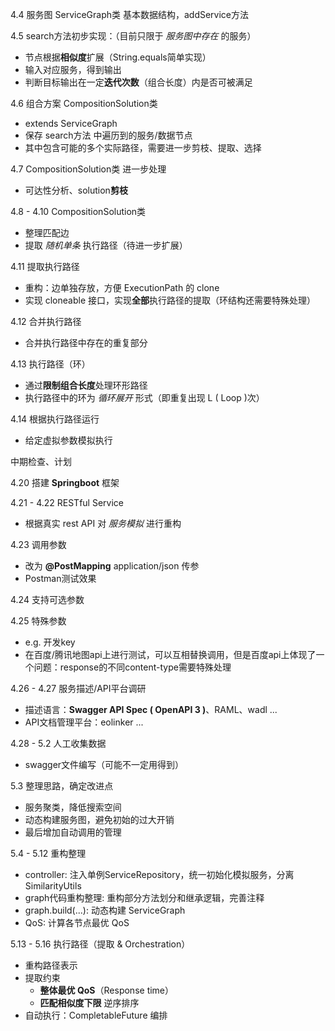 4.4 服务图 ServiceGraph类 基本数据结构，addService方法

4.5 search方法初步实现：（目前只限于 *服务图中存在* 的服务）
- 节点根据**相似度**扩展（String.equals简单实现）
- 输入对应服务，得到输出
- 判断目标输出在一定**迭代次数**（组合长度）内是否可被满足

4.6 组合方案 CompositionSolution类
- extends ServiceGraph
- 保存 search方法 中遍历到的服务/数据节点
- 其中包含可能的多个实际路径，需要进一步剪枝、提取、选择

4.7 CompositionSolution类 进一步处理
- 可达性分析、solution**剪枝**

4.8 - 4.10 CompositionSolution类
- 整理匹配边
- 提取 *随机单条* 执行路径（待进一步扩展）

4.11 提取执行路径
- 重构：边单独存放，方便 ExecutionPath 的 clone
- 实现 cloneable 接口，实现**全部**执行路径的提取（环结构还需要特殊处理）

4.12 合并执行路径
- 合并执行路径中存在的重复部分

4.13 执行路径（环）
- 通过**限制组合长度**处理环形路径
- 执行路径中的环为 *循环展开* 形式（即重复出现 L ( Loop )次）

4.14 根据执行路径运行
- 给定虚拟参数模拟执行

中期检查、计划

4.20 搭建 **Springboot** 框架

4.21 - 4.22 RESTful Service
- 根据真实 rest API 对 *服务模拟* 进行重构

4.23 调用参数
- 改为 **@PostMapping** application/json 传参
- Postman测试效果

4.24 支持可选参数

4.25 特殊参数
- e.g. 开发key
- 在百度/腾讯地图api上进行测试，可以互相替换调用，但是百度api上体现了一个问题：response的不同content-type需要特殊处理

4.26 - 4.27 服务描述/API平台调研
- 描述语言：**Swagger API Spec ( OpenAPI 3 )**、RAML、wadl ...
- API文档管理平台：eolinker ...

4.28 - 5.2 人工收集数据
- swagger文件编写（可能不一定用得到）

5.3 整理思路，确定改进点
- 服务聚类，降低搜索空间
- 动态构建服务图，避免初始的过大开销
- 最后增加自动调用的管理

5.4 - 5.12 重构整理
- controller: 注入单例ServiceRepository，统一初始化模拟服务，分离SimilarityUtils
- graph代码重构整理: 重构部分方法划分和继承逻辑，完善注释
- graph.build(...): 动态构建 ServiceGraph
- QoS: 计算各节点最优 QoS

5.13 - 5.16 执行路径（提取 & Orchestration）
- 重构路径表示
- 提取约束
    - **整体最优 QoS**（Response time）
    - **匹配相似度下限** 逆序排序
- 自动执行：CompletableFuture 编排
